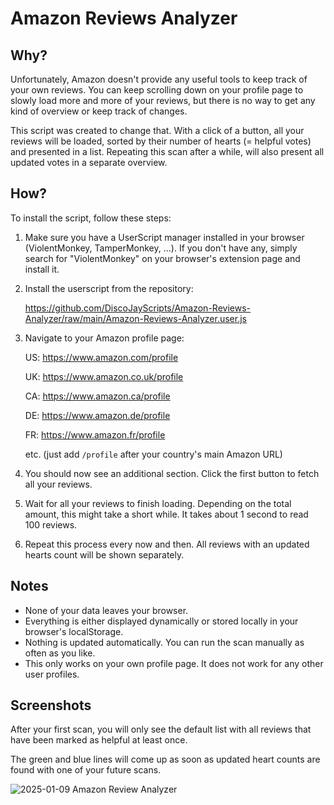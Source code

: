 # **Amazon Reviews Analyzer**

## **Why?**

Unfortunately, Amazon doesn't provide any useful tools to keep track of your own reviews. You can keep scrolling down on your profile page to slowly load more and more of your reviews, but there is no way to get any kind of overview or keep track of changes.

This script was created to change that. With a click of a button, all your reviews will be loaded, sorted by their number of hearts (= helpful votes) and presented in a list. Repeating this scan after a while, will also present all updated votes in a separate overview.

## **How?**

To install the script, follow these steps:

1. Make sure you have a UserScript manager installed in your browser (ViolentMonkey, TamperMonkey, ...). If you don't have any, simply search for "ViolentMonkey" on your browser's extension page and install it.
2. Install the userscript from the repository:
  
   https://github.com/DiscoJayScripts/Amazon-Reviews-Analyzer/raw/main/Amazon-Reviews-Analyzer.user.js
5. Navigate to your Amazon profile page:
   
   US: https://www.amazon.com/profile

   UK: https://www.amazon.co.uk/profile

   CA: https://www.amazon.ca/profile

   DE: https://www.amazon.de/profile

   FR: https://www.amazon.fr/profile
   
   etc. (just add `/profile` after your country's main Amazon URL)
7. You should now see an additional section. Click the first button to fetch all your reviews.
8. Wait for all your reviews to finish loading. Depending on the total amount, this might take a short while. It takes about 1 second to read 100 reviews.
9. Repeat this process every now and then. All reviews with an updated hearts count will be shown separately.

## **Notes**

- None of your data leaves your browser.
- Everything is either displayed dynamically or stored locally in your browser's localStorage.
- Nothing is updated automatically. You can run the scan manually as often as you like.
- This only works on your own profile page. It does not work for any other user profiles.

## **Screenshots**
After your first scan, you will only see the default list with all reviews that have been marked as helpful at least once.

The green and blue lines will come up as soon as updated heart counts are found with one of your future scans.

![2025-01-09 Amazon Review Analyzer](https://github.com/user-attachments/assets/6b698742-e51b-40de-9bd8-5bf1cfe5b53b)
